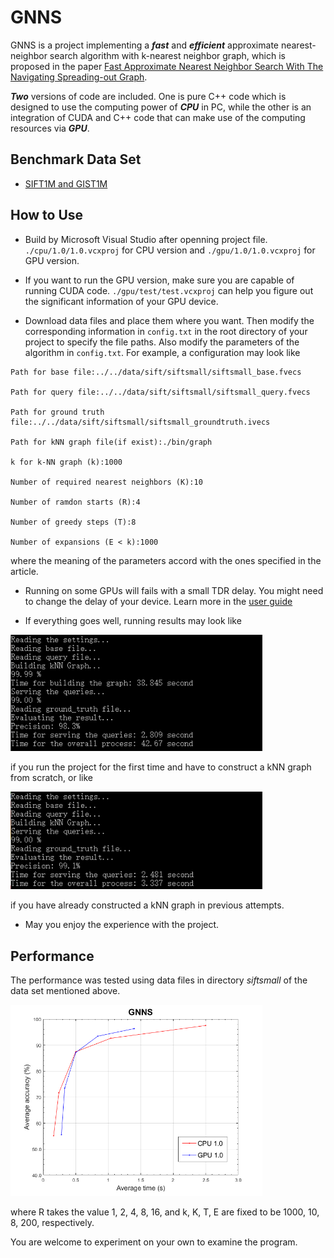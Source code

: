 GNNS
========
GNNS is a project implementing a ***fast*** and ***efficient*** approximate nearest-neighbor search algorithm with k-nearest neighbor graph, which is proposed in the paper [Fast Approximate Nearest Neighbor Search With The Navigating Spreading-out Graph](https://arxiv.org/abs/1707.00143).

***Two*** versions of code are included. One is pure C++ code which is designed to use the computing power of ***CPU*** in PC, while the other is an integration of CUDA and C++ code that can make use of the computing resources via ***GPU***.

Benchmark Data Set
----
* [SIFT1M and GIST1M](http://corpus-texmex.irisa.fr/)

How to Use
----
+ Build by Microsoft Visual Studio after openning project file. `./cpu/1.0/1.0.vcxproj` for CPU version and `./gpu/1.0/1.0.vcxproj` for GPU version.

+ If you want to run the GPU version, make sure you are capable of running CUDA code. `./gpu/test/test.vcxproj` can help you figure out the significant information of your GPU device.

+ Download data files and place them where you want. Then modify the corresponding information in `config.txt` in the root directory of your project to specify the file paths. Also modify the parameters of the algorithm in `config.txt`.
For example, a configuration may look like
```
Path for base file:../../data/sift/siftsmall/siftsmall_base.fvecs

Path for query file:../../data/sift/siftsmall/siftsmall_query.fvecs

Path for ground truth file:../../data/sift/siftsmall/siftsmall_groundtruth.ivecs

Path for kNN graph file(if exist):./bin/graph

k for k-NN graph (k):1000

Number of required nearest neighbors (K):10

Number of ramdon starts (R):4

Number of greedy steps (T):8

Number of expansions (E < k):1000
``` 
where the meaning of the parameters accord with the ones specified in the article.

+ Running on some GPUs will fails with a small TDR delay. You might need to change the delay of your device. Learn more in the [user guide](http://docs.nvidia.com/nsight-visual-studio-edition/Nsight_Visual_Studio_Edition_User_Guide.htm#Timeout_Detection_Recovery.htm%3FTocPath%3DReference%7C_____2)

+ If everything goes well, running results may look like
<p><img src="screenshot/result_sample_2.png" width="80%"  /></p>

if you run the project for the first time and have to construct a kNN graph from scratch, or like
<p><img src="screenshot/result_sample.png" width="80%"  /></p>

if you have already constructed a kNN graph in previous attempts.

+ May you enjoy the experience with the project.

Performance
----
The performance was tested using data files in directory *siftsmall* of the data set mentioned above.

<p><img src="screenshot/performance.png" width="80%"  /></p>

where R takes the value 1, 2, 4, 8, 16, and k, K, T, E are fixed to be 1000, 10, 8, 200, respectively.

You are welcome to experiment on your own to examine the program.








